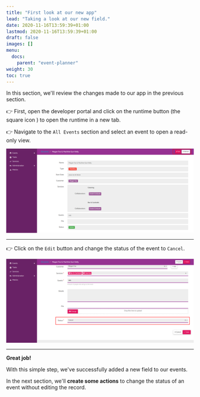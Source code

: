 ```yaml
---
title: "First look at our new app"
lead: "Taking a look at our new field."
date: 2020-11-16T13:59:39+01:00
lastmod: 2020-11-16T13:59:39+01:00
draft: false
images: []
menu:
  docs:
    parent: "event-planner"
weight: 30
toc: true
---
```


In this section, we'll review the changes made to our app in the previous section.

👉 First, open the developer portal and click on the runtime button (the square icon ) to open the runtime in a new tab. 

👉 Navigate to the `All Events` section and select an event to open a read-only view. 

![Alt Text](images/vendor/event-planner/firstlook/ww_event_planner_readonly_no_delete.png)

--- 

👉 Click on the `Edit` button and change the status of the event to `Cancel`.

![Alt Text](images/vendor/event-planner/firstlook/ww_event_planner_status_field.png)

---

**Great job!** 

With this simple step, we've successfully added a new field to our events. 

In the next section, we'll **create some actions** to change the status of an event without editing the record.
